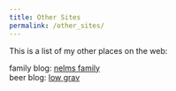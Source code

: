 ```yaml
---
title: Other Sites
permalink: /other_sites/
---
```


This is a list of my other places on the web:   


family blog: [nelms family](http://www.nelmsfamily.org)   
beer blog:   [low grav](http://www.lowgrav.me)

